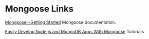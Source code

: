 # Mongoose Links

[Mongoose--Getting Started](http://mongoosejs.com/docs/)
Mongoose documentation.

[Easily Develop Node.js and MongoDB Apps With Mongoose](https://scotch.io/tutorials/using-mongoosejs-in-node-js-and-mongodb-applications)
Tutorials
